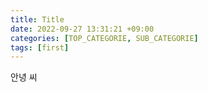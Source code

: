 ```yaml
---
title: Title
date: 2022-09-27 13:31:21 +09:00
categories: [TOP_CATEGORIE, SUB_CATEGORIE]
tags: [first]
---
```


안녕 씨
